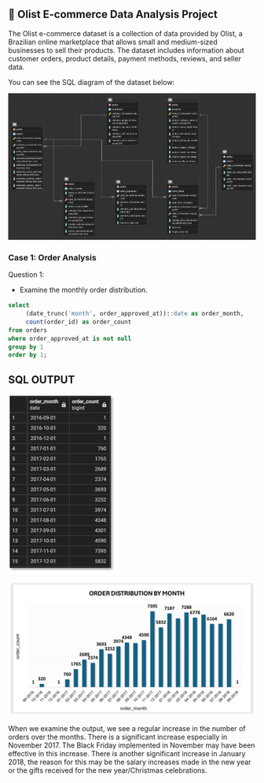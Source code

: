 ## 🚀 Olist E-commerce Data Analysis Project

The Olist e-commerce dataset is a collection of data provided by Olist, a Brazilian online marketplace that allows small and medium-sized businesses to sell their products. The dataset includes information about customer orders, product details, payment methods, reviews, and seller data.

You can see the SQL diagram of the dataset below:

![alt text](https://github.com/hilalguleryuz/postgresql_olist_data_analysis_project/blob/main/Olist_ERD_diagram.png)

### Case 1: Order Analysis
Question 1:
- Examine the monthly order distribution.

```sql
select
     (date_trunc('month', order_approved_at))::date as order_month,
     count(order_id) as order_count
from orders
where order_approved_at is not null
group by 1
order by 1;
```
## SQL OUTPUT

![alt text](https://github.com/hilalguleryuz/postgresql_olist_data_analysis_project/blob/main/Screenshots/Case1/Case1-Q1.png)

![alt text](https://github.com/hilalguleryuz/postgresql_olist_data_analysis_project/blob/main/Screenshots/Case1/Case1-Q1-G.png)

When we examine the output, we see a regular increase in the number of orders over the months. There is a significant increase especially in November 2017. The Black Friday implemented in November may have been effective in this increase. There is another significant increase in January 2018, the reason for this may be the salary increases made in the new year or the gifts received for the new year/Christmas celebrations.
